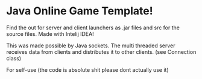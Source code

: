 # Java Online Game Template!
 Find the out for server and client launchers as .jar files and src for the source files. Made with Intelij IDEA!

This was made possible by Java sockets. The multi threaded server receives data from clients and distributes it to other clients. (see Connection class)

For self-use (the code is absolute shit please dont actually use it)
